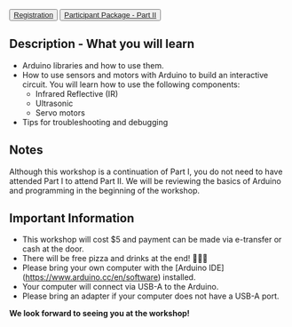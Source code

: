 <button>
  <a href="https://events.vtools.ieee.org/m/389117" target="_blank">
    Registration
  </a>
</button>
<button>
  <a href="https://drive.google.com/file/d/1go96AdPcW-GxtiLaVeIQD-gIIvEhnMO4/view?usp=sharing" target="_blank">
      Participant Package - Part II
  </a>
</button>

## Description - What you will learn
- Arduino libraries and how to use them.
- How to use sensors and motors with Arduino to build an interactive circuit. You will learn how to use the following components:
  - Infrared Reflective (IR)
  - Ultrasonic 
  - Servo motors
- Tips for troubleshooting and debugging

## Notes
Although this workshop is a continuation of Part I, you do not need to have attended Part I to attend Part II. We will be reviewing the basics of Arduino and programming in the beginning of the workshop.

## Important Information
- This workshop will cost $5 and payment can be made via e-transfer or cash at the door.
- There will be free pizza and drinks at the end! 🍕🍕🍕
- Please bring your own computer with the [Arduino IDE]​(https://www.arduino.cc/en/software) installed.
- Your computer will connect via USB-A to the Arduino.
- Please bring an adapter if your computer does not have a USB-A port.

**We look forward to seeing you at the workshop!**
